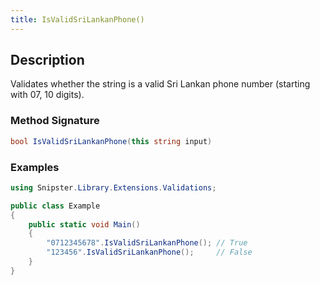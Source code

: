 ```yaml
---
title: IsValidSriLankanPhone()
---
```


## Description
Validates whether the string is a valid Sri Lankan phone number (starting with 07, 10 digits).

### Method Signature

```csharp
bool IsValidSriLankanPhone(this string input)
```

### Examples

```csharp
using Snipster.Library.Extensions.Validations;

public class Example
{  
    public static void Main()
    {
        "0712345678".IsValidSriLankanPhone(); // True
        "123456".IsValidSriLankanPhone();     // False
    }
}
```